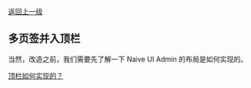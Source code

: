 <!-- @format -->
[返回上一级](./README.md)

## 多页签并入顶栏

当然，改造之前，我们需要先了解一下 Naive UI Admin 的布局是如何实现的。

[顶栏如何实现的？](./headers-old.md)
